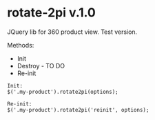 # rotate-2pi v.1.0

JQuery lib for 360 product view. Test version.

Methods:

* Init
* Destroy - TO DO
* Re-init

```
Init:
$('.my-product').rotate2pi(options);

Re-init:
$('.my-product').rotate2pi('reinit', options);
```